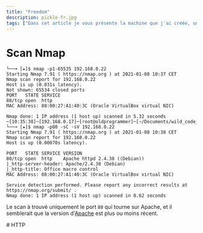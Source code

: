 ```yaml
---
title: "Freedom"
description: pickle-fr.jpg
tags: ["Dans cet article je vous présente la machine que j'ai créée, une machine consacré au détéction de malware."]
---
```


# Scan Nmap

    └──╼ [★]$ nmap -p1-65535 192.168.0.22
    Starting Nmap 7.91 ( https://nmap.org ) at 2021-01-08 10:37 CET
    Nmap scan report for 192.168.0.22
    Host is up (0.031s latency).
    Not shown: 65534 closed ports
    PORT   STATE SERVICE
    80/tcp open  http
    MAC Address: 08:00:27:A1:40:3C (Oracle VirtualBox virtual NIC)

    Nmap done: 1 IP address (1 host up) scanned in 5.32 seconds
    ─[10:35:38]─[192.168.0.17]─[root@oldprogrammer]─[~/Documents/wild_code_school/freedom]
    └──╼ [★]$ nmap -p80 -sC -sV 192.168.0.22
    Starting Nmap 7.91 ( https://nmap.org ) at 2021-01-08 10:38 CET
    Nmap scan report for 192.168.0.22
    Host is up (0.00070s latency).

    PORT   STATE SERVICE VERSION
    80/tcp open  http    Apache httpd 2.4.38 ((Debian))
    |_http-server-header: Apache/2.4.38 (Debian)
    |_http-title: Office macro control
    MAC Address: 08:00:27:A1:40:3C (Oracle VirtualBox virtual NIC)

    Service detection performed. Please report any incorrect results at https://nmap.org/submit/ .
    Nmap done: 1 IP address (1 host up) scanned in 8.62 seconds
    
Le scan à trouvé uniquement le port `80` qui tourne sur Apache, et il semblerait que la version d'[Apache](https://www.apachelounge.com/Changelog-2.4.html) est plus ou moins récent.

# HTTP

